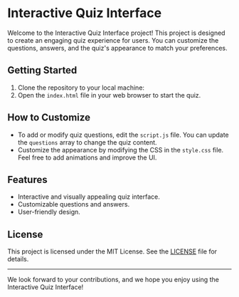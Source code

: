 # Interactive Quiz Interface

Welcome to the Interactive Quiz Interface project! This project is designed to create an engaging quiz experience for users. You can customize the questions, answers, and the quiz's appearance to match your preferences.

## Getting Started

1. Clone the repository to your local machine:
2. Open the `index.html` file in your web browser to start the quiz.

## How to Customize

- To add or modify quiz questions, edit the `script.js` file. You can update the `questions` array to change the quiz content.
- Customize the appearance by modifying the CSS in the `style.css` file. Feel free to add animations and improve the UI.

## Features

- Interactive and visually appealing quiz interface.
- Customizable questions and answers.
- User-friendly design.

## License

This project is licensed under the MIT License. See the [LICENSE](LICENSE) file for details.

---

We look forward to your contributions, and we hope you enjoy using the Interactive Quiz Interface!